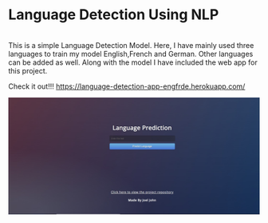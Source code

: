 # Language Detection Using NLP

<br>
This is a simple Language Detection Model. Here, I have mainly used three languages to train my model English,French and German. Other languages can be added as well. Along with the model I have included the web app for this project. 

Check it out!!!
https://language-detection-app-engfrde.herokuapp.com/

![Relational Dependencies](./Web_App.jpg)
</br>
